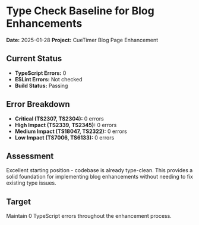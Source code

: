 # Type Check Baseline for Blog Enhancements

**Date:** 2025-01-28 **Project:** CueTimer Blog Page Enhancement

## Current Status

- **TypeScript Errors:** 0
- **ESLint Errors:** Not checked
- **Build Status:** Passing

## Error Breakdown

- **Critical (TS2307, TS2304):** 0 errors
- **High Impact (TS2339, TS2345):** 0 errors
- **Medium Impact (TS18047, TS2322):** 0 errors
- **Low Impact (TS7006, TS6133):** 0 errors

## Assessment

Excellent starting position - codebase is already type-clean. This provides a
solid foundation for implementing blog enhancements without needing to fix
existing type issues.

## Target

Maintain 0 TypeScript errors throughout the enhancement process.

